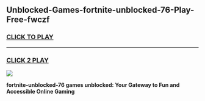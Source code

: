 
## Unblocked-Games-fortnite-unblocked-76-Play-Free-fwczf
<h3>
<a href="https://premium76.site?title=fortnite-unblocked-76&ref=20M">CLICK TO PLAY</a></h3>
<hr>

<h3>
<a href="https://premium76.site?title=fortnite-unblocked-76&ref=20M">CLICK 2 PLAY</a>
  
</h3>

<a href="https://premium76.site?title=fortnite-unblocked-76&ref=19M"><img src="https://clearcache.store/games.png"></a>


**fortnite-unblocked-76 games unblocked: Your Gateway to Fun and Accessible Online Gaming**
